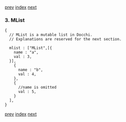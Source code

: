 [prev](a4_clist_use_cil.rs.md)
[index](index.md)
[next](a5_mlist_mil_root.json5.md)

### 3. MList

```json5
{
  // MList is a mutable list in Docchi.
  // Explanations are reserved for the next section.

  mlist : ["MList",[{
    name : "a",
    val : 3,
  }],
    {
      name : "b",
      val : 4,
    },
    {
      //name is omitted
      val : 5,
    }
  ],
}
```


[prev](a4_clist_use_cil.rs.md)
[index](index.md)
[next](a5_mlist_mil_root.json5.md)
